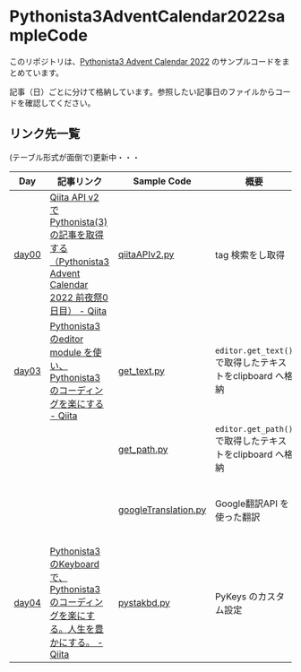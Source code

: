 # Pythonista3AdventCalendar2022sampleCode

このリポジトリは、[Pythonista3 Advent Calendar 2022](https://qiita.com/advent-calendar/2022/pythonista3) のサンプルコードをまとめています。

記事（日）ごとに分けて格納しています。参照したい記事日のファイルからコードを確認してください。

## リンク先一覧

(テーブル形式が面倒で)更新中・・・

|Day|記事リンク|Sample Code|概要|対応リンク|
|---|---|---|---|---|
|[day00](./day00/)|[Qiita API v2 でPythonista(3) の記事を取得する（Pythonista3 Advent Calendar 2022 前夜祭0日目） - Qiita](https://qiita.com/pome-ta/items/74afb37769173dab8c6c)|[qiitaAPIv2.py](./day00/qiitaAPIv2.py)|tag 検索をし取得|[Qiita API v2 から、Pythonista3 タグ記事を集める](https://qiita.com/pome-ta/items/74afb37769173dab8c6c#qiita-api-v2-%E3%81%8B%E3%82%89pythonista3-%E3%82%BF%E3%82%B0%E8%A8%98%E4%BA%8B%E3%82%92%E9%9B%86%E3%82%81%E3%82%8B)|
|[day03](./day03/)|[Pythonista3 のeditor module を使い、Pythonista3 のコーディングを楽にする - Qiita](https://qiita.com/pome-ta/items/c3902a0f6a0de691df8d)|[get_text.py](./day03/get_text.py)|`editor.get_text()` で取得したテキストをclipboard へ格納|[編集中のコードテキストを全コピーする](https://qiita.com/pome-ta/items/c3902a0f6a0de691df8d#%E7%B7%A8%E9%9B%86%E4%B8%AD%E3%81%AE%E3%82%B3%E3%83%BC%E3%83%89%E3%83%86%E3%82%AD%E3%82%B9%E3%83%88%E3%82%92%E5%85%A8%E3%82%B3%E3%83%94%E3%83%BC%E3%81%99%E3%82%8B)|
|||[get_path.py](./day03/get_path.py)|`editor.get_path()` で取得したテキストをclipboard へ格納|[編集中のファイルパスを取得する](https://qiita.com/pome-ta/items/c3902a0f6a0de691df8d#%E7%B7%A8%E9%9B%86%E4%B8%AD%E3%81%AE%E3%83%95%E3%82%A1%E3%82%A4%E3%83%AB%E3%83%91%E3%82%B9%E3%82%92%E5%8F%96%E5%BE%97%E3%81%99%E3%82%8B)|
|||[googleTranslation.py](./day03/googleTranslation.py)|Google翻訳API を使った翻訳|[Pythonista3 内だけで、英語を日本語に機械翻訳](https://qiita.com/pome-ta/items/c3902a0f6a0de691df8d#pythonista3-%E5%86%85%E3%81%A0%E3%81%91%E3%81%A7%E8%8B%B1%E8%AA%9E%E3%82%92%E6%97%A5%E6%9C%AC%E8%AA%9E%E3%81%AB%E6%A9%9F%E6%A2%B0%E7%BF%BB%E8%A8%B3)|
|[day04](./day04/)|[Pythonista3 のKeyboard で、Pythonista3 のコーディングを楽にする。人生を豊かにする。 - Qiita](https://qiita.com/pome-ta/items/5483d021fdfa44ea43e0)|[pystakbd.py](./day04/pystakbd.py)|PyKeys のカスタム設定|[PyKeys でカスタムして、人生豊かに](https://qiita.com/pome-ta/items/5483d021fdfa44ea43e0#%E3%82%B3%E3%83%BC%E3%83%89%E5%85%A8%E8%B2%8C)|
